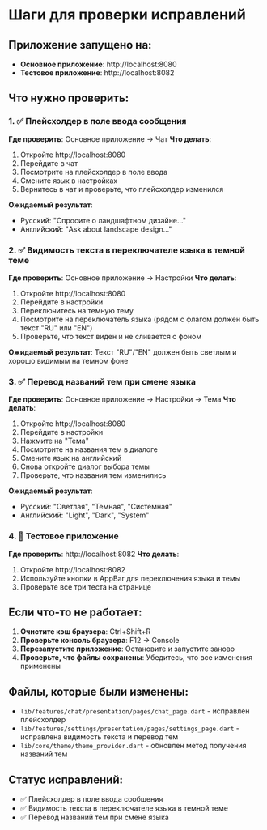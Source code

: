 # Шаги для проверки исправлений

## Приложение запущено на:
- **Основное приложение**: http://localhost:8080
- **Тестовое приложение**: http://localhost:8082

## Что нужно проверить:

### 1. ✅ Плейсхолдер в поле ввода сообщения
**Где проверить**: Основное приложение → Чат
**Что делать**:
1. Откройте http://localhost:8080
2. Перейдите в чат
3. Посмотрите на плейсхолдер в поле ввода
4. Смените язык в настройках
5. Вернитесь в чат и проверьте, что плейсхолдер изменился

**Ожидаемый результат**:
- Русский: "Спросите о ландшафтном дизайне..."
- Английский: "Ask about landscape design..."

### 2. ✅ Видимость текста в переключателе языка в темной теме
**Где проверить**: Основное приложение → Настройки
**Что делать**:
1. Откройте http://localhost:8080
2. Перейдите в настройки
3. Переключитесь на темную тему
4. Посмотрите на переключатель языка (рядом с флагом должен быть текст "RU" или "EN")
5. Проверьте, что текст виден и не сливается с фоном

**Ожидаемый результат**: Текст "RU"/"EN" должен быть светлым и хорошо видимым на темном фоне

### 3. ✅ Перевод названий тем при смене языка
**Где проверить**: Основное приложение → Настройки → Тема
**Что делать**:
1. Откройте http://localhost:8080
2. Перейдите в настройки
3. Нажмите на "Тема"
4. Посмотрите на названия тем в диалоге
5. Смените язык на английский
6. Снова откройте диалог выбора темы
7. Проверьте, что названия тем изменились

**Ожидаемый результат**:
- Русский: "Светлая", "Темная", "Системная"
- Английский: "Light", "Dark", "System"

### 4. 🧪 Тестовое приложение
**Где проверить**: http://localhost:8082
**Что делать**:
1. Откройте http://localhost:8082
2. Используйте кнопки в AppBar для переключения языка и темы
3. Проверьте все три теста на странице

## Если что-то не работает:

1. **Очистите кэш браузера**: Ctrl+Shift+R
2. **Проверьте консоль браузера**: F12 → Console
3. **Перезапустите приложение**: Остановите и запустите заново
4. **Проверьте, что файлы сохранены**: Убедитесь, что все изменения применены

## Файлы, которые были изменены:

- `lib/features/chat/presentation/pages/chat_page.dart` - исправлен плейсхолдер
- `lib/features/settings/presentation/pages/settings_page.dart` - исправлена видимость текста и перевод тем
- `lib/core/theme/theme_provider.dart` - обновлен метод получения названий тем

## Статус исправлений:

- ✅ Плейсхолдер в поле ввода сообщения
- ✅ Видимость текста в переключателе языка в темной теме  
- ✅ Перевод названий тем при смене языка
